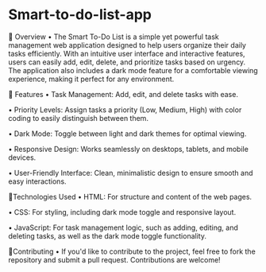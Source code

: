 # Smart-to-do-list-app
  Overview
• The Smart To-Do List is a simple yet powerful task management web application designed to help users organize their daily tasks efficiently. With an intuitive user interface and interactive features, users can easily add, edit, delete, and prioritize tasks based on urgency. The application also includes a dark mode feature for a comfortable viewing experience, making it perfect for any environment.

  Features
•	Task Management: Add, edit, and delete tasks with ease.

•	Priority Levels: Assign tasks a priority (Low, Medium, High) with color coding to easily distinguish between them.

•	Dark Mode: Toggle between light and dark themes for optimal viewing.

•	Responsive Design: Works seamlessly on desktops, tablets, and mobile devices.

•	User-Friendly Interface: Clean, minimalistic design to ensure smooth and easy interactions.

  Technologies Used
•	HTML: For structure and content of the web pages.

•	CSS: For styling, including dark mode toggle and responsive layout.

•	JavaScript: For task management logic, such as adding, editing, and deleting tasks, as well as the dark mode toggle functionality.

Contributing
•	If you'd like to contribute to the project, feel free to fork the repository and submit a pull request. Contributions are welcome!
